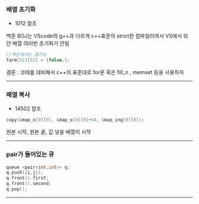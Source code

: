 ### 배열 초기화  

- 1012 참조  

백준 BOJ는 VScode의 g++과 다르게 c++표준의 strict한 컴파일러여서
VS에서 되던 배열 여러번 초기화가 안됨  

```c++
//백준에서는 불가능  
farm[51][51] = {false,}; 
```  

결론 : 코테를 대비해서 c++의 표준대로 for문 혹은 fill_n , memset 등을 사용하자  
  
---
### 배열 복사
  
- 14502 참조  

```c++
copy(&map_o[0][0], &map_o[0][0]+64, &map_ing[0][0]);
```
  
원본 시작, 원본 끝, 값 넣을 배열의 시작  
  
---
### pair가 들어있는 큐
  
```c++
queue <pair<int,int>> q;
q.push({i,j});
q.front().first;
q.front().second;
q.pop();
```
  
---

